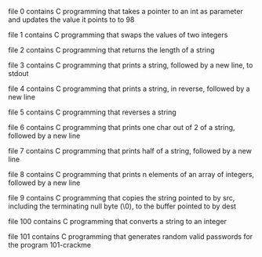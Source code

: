 file 0 contains C programming that takes a pointer to an int as parameter and
updates the value it points to to 98

file 1 contains C programming that swaps the values of two integers

file 2 contains C programming that returns the length of a string

file 3 contains C programming that prints a string, followed by a new line, to
stdout

file 4 contains C programming that prints a string, in reverse, followed by a
new line

file 5 contains C programming that reverses a string

file 6 contains C programming that prints one char out of 2 of a string,
followed by a new line

file 7 contains C programming that prints half of a string, followed by a new
line

file 8 contains C programming that prints n elements of an array of integers,
followed by a new line

file 9 contains C programming that copies the string pointed to by src,
including the terminating null byte (\0), to the buffer pointed to by dest

file 100 contains C programming that converts a string to an integer

file 101 contains C programming that generates random valid passwords for the
program 101-crackme